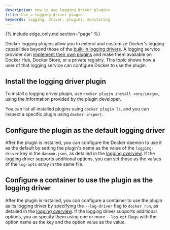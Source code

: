 ```yaml
---
description: How to use logging driver plugins
title: Use a logging driver plugin
keywords: logging, driver, plugins, monitoring
---
```


{% include edge_only.md section="page" %}

Docker logging plugins allow you to extend and customize Docker's logging
capabilities beyond those of the [built-in logging drivers](overview.md).
A logging service provider can
[implement their own plugins](/engine/extend/plugins_logging.md) and make them
available on Docker Hub, Docker Store, or a private registry. This topic shows
how a user of that logging service can configure Docker to use the plugin.

## Install the logging driver plugin

To install a logging driver plugin, use `docker plugin install <org/image>`,
using the information provided by the plugin developer.

You can list all installed plugins using `docker plugin ls`, and you can inspect
a specific plugin using `docker inspect`.

## Configure the plugin as the default logging driver

After the plugin is installed, you can configure the Docker daemon to use it as
the default by setting the plugin's name as the value of the `logging-driver`
key in the `daemon.json`, as detailed in the
[logging overview](overview.md#configure-the-default-logging-driver). If the
logging driver supports additional options, you can set those as the values of
the `log-opts` array in the same file.

## Configure a container to use the plugin as the logging driver

After the plugin is installed, you can configure a container to use the plugin
as its logging driver by specifying the `--log-driver` flag to `docker run`, as
detailed in the
[logging overview](overview.md#configure-the-logging-driver-for-a-container).
If the logging driver supports additional options, you an specify them using
one or more `--log-opt` flags with the option name as the key and the option
value as the value.


